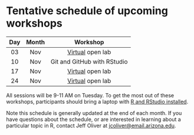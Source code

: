 # Tentative schedule of upcoming workshops

| Day | Month | Workshop                           |
|:---:|:-----:|:----------------------------------:|
| 03  | Nov   | [Virtual](contingency.md) open lab |
| 10  | Nov   | Git and GitHub with RStudio        |
| 17  | Nov   | [Virtual](contingency.md) open lab |
| 24  | Nov   | [Virtual](contingency.md) open lab |

All sessions will be 9-11 AM on Tuesday<!--in the [Data Studio](https://new.library.arizona.edu/visit/spaces/data-studio) of the Main Library-->. To get the most out of these workshops, participants should bring a laptop with [R and RStudio installed](https://jcoliver.github.io/learn-r/000-setup-instructions.html).

Note this schedule is generally updated at the end of each month. If you have questions about the schedule, or are interested in learning about a particular topic in R, contact Jeff Oliver at [jcoliver@email.arizona.edu](mailto:jcoliver@email.arizona.edu?subject=R%20workshop%20inquiry).
